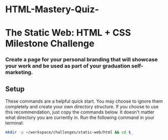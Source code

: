 # HTML-Mastery-Quiz-
# The Static Web: HTML + CSS Milestone Challenge
### Create a page for your personal branding that will showcase your work and be used as part of your graduation self-marketing.
## Setup

These commands are a helpful quick start. You may choose to ignore them completely and create your own directory structure. If you choose to use this recommendation, just copy the commands below. It doesn't matter what directory you are currently in.
Run the following command in your terminal:

```bash
mkdir -p ~/workspace/challenges/static-web/html && cd $_
